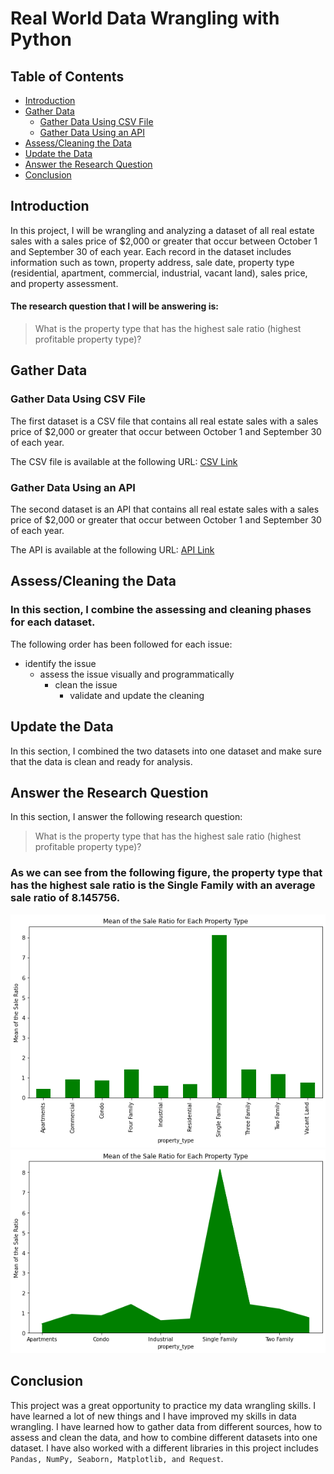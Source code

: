 # Real World Data Wrangling with Python

## Table of Contents

<ul>
<li><a href="#intro">Introduction</a></li>
<li><a href="#gathring">Gather Data</a>
    <ul>
        <li><a href="#gathring_1">Gather Data Using CSV File</a></li>
        <li><a href="#gathring_2">Gather Data Using an API</a></li>
    </ul>
<li><a href="#data_Assessing_cleaning">Assess/Cleaning the Data</a></li>
<li><a href="#data_updating">Update the Data</a></li>
<li><a href="#research_question">Answer the Research Question</a></li>
<li><a href="#conclusion">Conclusion</a></li>
</ul>


<a id='intro'></a>
## Introduction
In this project, I will be wrangling and analyzing a dataset of all real estate sales with a sales price of $2,000 or greater that occur between October 1 and September 30 of each year. 
Each record in the dataset includes information such as town, property address, sale date, property type (residential, apartment, commercial, industrial, vacant land), sales price, and property assessment.

#### The research question that I will be answering is:
>What is the property type that has the highest sale ratio (highest profitable property type)?



<a id='gathring'></a>
## Gather Data


<a id='gathring_1'></a>
### Gather Data Using CSV File
The first dataset is a CSV file that contains all real estate sales with a sales price of $2,000 or greater that occur between October 1 and September 30 of each year.

The CSV file is available at the following URL: [CSV Link](https://catalog.data.gov/dataset/real-estate-sales-2001-2018)


<a id='gathring_2'></a>
### Gather Data Using an API
The second dataset is an API that contains all real estate sales with a sales price of $2,000 or greater that occur between October 1 and September 30 of each year.

The API is available at the following URL: [API Link](https://data.ct.gov/Housing-and-Development/Real-Estate-Sales-2001-2020-GL/5mzw-sjtu)


<a id='data_Assessing_cleaning'></a>
## Assess/Cleaning the Data

### In this section, I combine the assessing and cleaning phases for each dataset.
The following order has been followed for each issue:
- identify the issue
    - assess the issue visually and programmatically
        - clean the issue
            - validate and update the cleaning

    
<a id='data_updating'></a>
## Update the Data
In this section, I combined the two datasets into one dataset and make sure that the data is clean and ready for analysis.


<a id='research_question'></a>
## Answer the Research Question
In this section, I answer the following research question:
>What is the property type that has the highest sale ratio (highest profitable property type)?

### As we can see from the following figure, the property type that has the highest sale ratio is the **Single Family** with an average sale ratio of 8.145756.

<img src="img/bar.png" alt="bar_plot" width="1000">
<img src="img/area.png" alt="area_plot" width="1000">


<a id='conclusion'></a>
## Conclusion
This project was a great opportunity to practice my data wrangling skills. I have learned a lot of new things and I have improved my skills in data wrangling. 
I have learned how to gather data from different sources, how to assess and clean the data, and how to combine different datasets into one dataset. 
I have also worked with a different libraries in this project includes `Pandas, NumPy, Seaborn, Matplotlib, and Request`.






